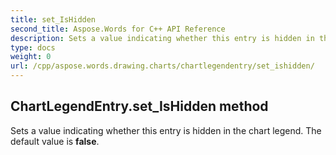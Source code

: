 ```yaml
---
title: set_IsHidden
second_title: Aspose.Words for C++ API Reference
description: Sets a value indicating whether this entry is hidden in the chart legend. The default value is false. 
type: docs
weight: 0
url: /cpp/aspose.words.drawing.charts/chartlegendentry/set_ishidden/
---
```

## ChartLegendEntry.set_IsHidden method


Sets a value indicating whether this entry is hidden in the chart legend. The default value is **false**.

